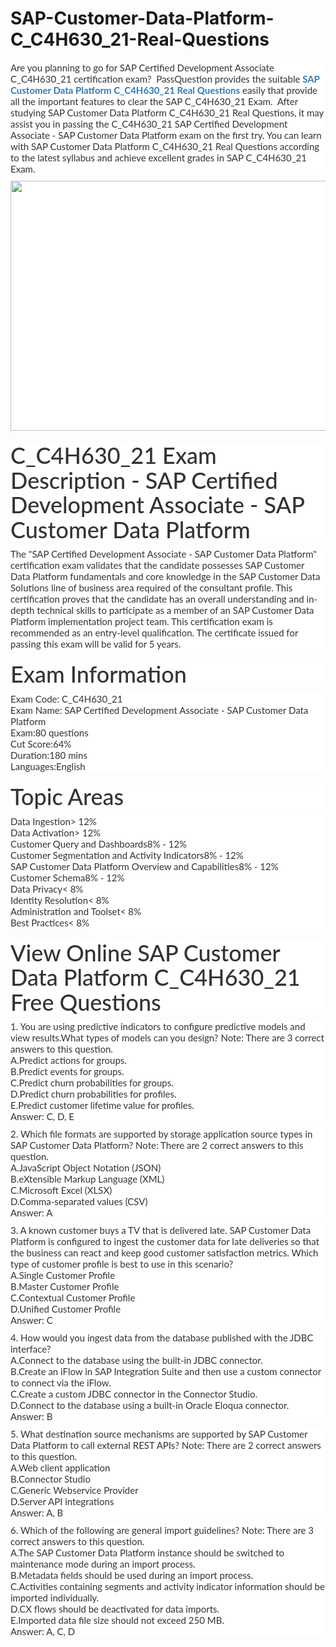 # SAP-Customer-Data-Platform-C_C4H630_21-Real-Questions
<p>
	<p style="box-sizing:border-box;margin-top:0px;margin-bottom:10px;color:#333333;font-family:Lato;font-size:15px;white-space:normal;background-color:#FFFFFF;">
		Are you planning to go for SAP Certified Development Associate C_C4H630_21 certification exam? &nbsp;PassQuestion provides the suitable&nbsp;<span style="box-sizing:border-box;font-weight:700;"><a href="https://www.passquestion.com/c_c4h630_21.html" style="box-sizing:border-box;background-color:transparent;color:#337AB7;text-decoration-line:none;">SAP Customer Data Platform C_C4H630_21 Real Questions</a></span>&nbsp;easily that provide all the important features to clear the SAP C_C4H630_21 Exam. &nbsp;After studying SAP Customer Data Platform C_C4H630_21 Real Questions, it may assist you in passing the C_C4H630_21 SAP Certified Development Associate - SAP Customer Data Platform exam on the first try. You can learn with SAP Customer Data Platform C_C4H630_21 Real Questions according to the latest syllabus and achieve excellent grades in SAP C_C4H630_21 Exam.
	</p>
	<p style="box-sizing:border-box;margin-top:0px;margin-bottom:10px;color:#333333;font-family:Lato;font-size:15px;white-space:normal;background-color:#FFFFFF;">
		<img alt="" src="https://www.passquestion.com/uploads/pqcom/images/20221202/2bef0ee653a4ae52ac7ef00a01505574.png" style="box-sizing:border-box;vertical-align:middle;max-width:100%;height:400px;width:600px;" />
	</p>
	<h1 style="box-sizing:border-box;margin:20px 0px 10px;font-size:36px;font-family:Lato;font-weight:500;line-height:1.1;color:#333333;white-space:normal;background-color:#FFFFFF;">
		C_C4H630_21 Exam Description - SAP Certified Development Associate - SAP Customer Data Platform
	</h1>
	<p style="box-sizing:border-box;margin-top:0px;margin-bottom:10px;color:#333333;font-family:Lato;font-size:15px;white-space:normal;background-color:#FFFFFF;">
		The "SAP Certified Development Associate - SAP Customer Data Platform" certification exam validates that the candidate possesses SAP Customer Data Platform fundamentals and core knowledge in the SAP Customer Data Solutions line of business area required of the consultant profile. This certification proves that the candidate has an overall understanding and in‐depth technical skills to participate as a member of an SAP Customer Data Platform implementation project team. This certification exam is recommended as an entry-level qualification. The certificate issued for passing this exam will be valid for 5 years.
	</p>
	<h1 style="box-sizing:border-box;margin:20px 0px 10px;font-size:36px;font-family:Lato;font-weight:500;line-height:1.1;color:#333333;white-space:normal;background-color:#FFFFFF;">
		Exam Information
	</h1>
	<p style="box-sizing:border-box;margin-top:0px;margin-bottom:10px;color:#333333;font-family:Lato;font-size:15px;white-space:normal;background-color:#FFFFFF;">
		Exam Code: C_C4H630_21<br style="box-sizing:border-box;" />
Exam Name: SAP Certified Development Associate - SAP Customer Data Platform<br style="box-sizing:border-box;" />
Exam:80 questions<br style="box-sizing:border-box;" />
Cut Score:64%<br style="box-sizing:border-box;" />
Duration:180 mins<br style="box-sizing:border-box;" />
Languages:English
	</p>
	<h1 style="box-sizing:border-box;margin:20px 0px 10px;font-size:36px;font-family:Lato;font-weight:500;line-height:1.1;color:#333333;white-space:normal;background-color:#FFFFFF;">
		Topic Areas
	</h1>
	<p style="box-sizing:border-box;margin-top:0px;margin-bottom:10px;color:#333333;font-family:Lato;font-size:15px;white-space:normal;background-color:#FFFFFF;">
		Data Ingestion&gt; 12%<br style="box-sizing:border-box;" />
Data Activation&gt; 12%<br style="box-sizing:border-box;" />
Customer Query and Dashboards8% - 12%<br style="box-sizing:border-box;" />
Customer Segmentation and Activity Indicators8% - 12%<br style="box-sizing:border-box;" />
SAP Customer Data Platform Overview and Capabilities8% - 12%<br style="box-sizing:border-box;" />
Customer Schema8% - 12%<br style="box-sizing:border-box;" />
Data Privacy&lt; 8%<br style="box-sizing:border-box;" />
Identity Resolution&lt; 8%<br style="box-sizing:border-box;" />
Administration and Toolset&lt; 8%<br style="box-sizing:border-box;" />
Best Practices&lt; 8%
	</p>
	<h1 style="box-sizing:border-box;margin:20px 0px 10px;font-size:36px;font-family:Lato;font-weight:500;line-height:1.1;color:#333333;white-space:normal;background-color:#FFFFFF;">
		View Online SAP Customer Data Platform C_C4H630_21 Free Questions
	</h1>
	<p style="box-sizing:border-box;margin-top:0px;margin-bottom:10px;color:#333333;font-family:Lato;font-size:15px;white-space:normal;background-color:#FFFFFF;">
		1. You are using predictive indicators to configure predictive models and view results.What types of models can you design? Note: There are 3 correct answers to this question.<br style="box-sizing:border-box;" />
A.Predict actions for groups.<br style="box-sizing:border-box;" />
B.Predict events for groups.<br style="box-sizing:border-box;" />
C.Predict churn probabilities for groups.<br style="box-sizing:border-box;" />
D.Predict churn probabilities for profiles.<br style="box-sizing:border-box;" />
E.Predict customer lifetime value for profiles.<br style="box-sizing:border-box;" />
Answer: C, D, E
	</p>
	<p style="box-sizing:border-box;margin-top:0px;margin-bottom:10px;color:#333333;font-family:Lato;font-size:15px;white-space:normal;background-color:#FFFFFF;">
		2. Which file formats are supported by storage application source types in SAP Customer Data Platform? Note: There are 2 correct answers to this question.<br style="box-sizing:border-box;" />
A.JavaScript Object Notation (JSON)<br style="box-sizing:border-box;" />
B.eXtensible Markup Language (XML)<br style="box-sizing:border-box;" />
C.Microsoft Excel (XLSX)<br style="box-sizing:border-box;" />
D.Comma-separated values (CSV)<br style="box-sizing:border-box;" />
Answer: A
	</p>
	<p style="box-sizing:border-box;margin-top:0px;margin-bottom:10px;color:#333333;font-family:Lato;font-size:15px;white-space:normal;background-color:#FFFFFF;">
		3. A known customer buys a TV that is delivered late. SAP Customer Data Platform is configured to ingest the customer data for late deliveries so that the business can react and keep good customer satisfaction metrics. Which type of customer profile is best to use in this scenario?<br style="box-sizing:border-box;" />
A.Single Customer Profile<br style="box-sizing:border-box;" />
B.Master Customer Profile<br style="box-sizing:border-box;" />
C.Contextual Customer Profile<br style="box-sizing:border-box;" />
D.Unified Customer Profile<br style="box-sizing:border-box;" />
Answer: C
	</p>
	<p style="box-sizing:border-box;margin-top:0px;margin-bottom:10px;color:#333333;font-family:Lato;font-size:15px;white-space:normal;background-color:#FFFFFF;">
		4. How would you ingest data from the database published with the JDBC interface?<br style="box-sizing:border-box;" />
A.Connect to the database using the built-in JDBC connector.<br style="box-sizing:border-box;" />
B.Create an iFlow in SAP Integration Suite and then use a custom connector to connect via the iFlow.<br style="box-sizing:border-box;" />
C.Create a custom JDBC connector in the Connector Studio.<br style="box-sizing:border-box;" />
D.Connect to the database using a built-in Oracle Eloqua connector.<br style="box-sizing:border-box;" />
Answer: B
	</p>
	<p style="box-sizing:border-box;margin-top:0px;margin-bottom:10px;color:#333333;font-family:Lato;font-size:15px;white-space:normal;background-color:#FFFFFF;">
		5. What destination source mechanisms are supported by SAP Customer Data Platform to call external REST APIs? Note: There are 2 correct answers to this question.<br style="box-sizing:border-box;" />
A.Web client application<br style="box-sizing:border-box;" />
B.Connector Studio<br style="box-sizing:border-box;" />
C.Generic Webservice Provider<br style="box-sizing:border-box;" />
D.Server API integrations<br style="box-sizing:border-box;" />
Answer: A, B
	</p>
	<p style="box-sizing:border-box;margin-top:0px;margin-bottom:10px;color:#333333;font-family:Lato;font-size:15px;white-space:normal;background-color:#FFFFFF;">
		6. Which of the following are general import guidelines? Note: There are 3 correct answers to this question.<br style="box-sizing:border-box;" />
A.The SAP Customer Data Platform instance should be switched to maintenance mode during an import process.<br style="box-sizing:border-box;" />
B.Metadata fields should be used during an import process.<br style="box-sizing:border-box;" />
C.Activities containing segments and activity indicator information should be imported individually.<br style="box-sizing:border-box;" />
D.CX flows should be deactivated for data imports.<br style="box-sizing:border-box;" />
E.Imported data file size should not exceed 250 MB.<br style="box-sizing:border-box;" />
Answer: A, C, D
	</p>
</p>
<p>
	<span style="white-space:normal;"></span> 
</p>
